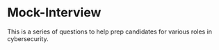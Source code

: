 # Mock-Interview

This is a series of questions to help prep candidates for various roles in cybersecurity.
